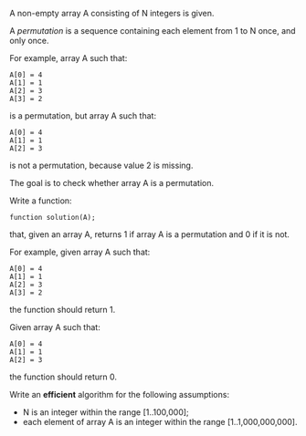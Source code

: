 A non-empty array A consisting of N integers is given.

A *permutation* is a sequence containing each element from 1 to N once, and only once.

For example, array A such that:

    A[0] = 4
    A[1] = 1
    A[2] = 3
    A[3] = 2
    
is a permutation, but array A such that:

    A[0] = 4
    A[1] = 1
    A[2] = 3

is not a permutation, because value 2 is missing.

The goal is to check whether array A is a permutation.

Write a function:

    function solution(A);

that, given an array A, returns 1 if array A is a permutation and 0 if it is not.

For example, given array A such that:

    A[0] = 4
    A[1] = 1
    A[2] = 3
    A[3] = 2

the function should return 1.

Given array A such that:

    A[0] = 4
    A[1] = 1
    A[2] = 3

the function should return 0.

Write an **efficient** algorithm for the following assumptions:

- N is an integer within the range [1..100,000];
- each element of array A is an integer within the range [1..1,000,000,000].
